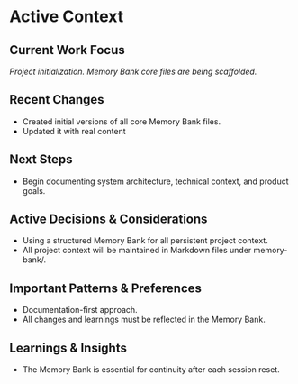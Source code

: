 # Active Context

## Current Work Focus
*Project initialization. Memory Bank core files are being scaffolded.*

## Recent Changes
- Created initial versions of all core Memory Bank files.
- Updated it with real content

## Next Steps
- Begin documenting system architecture, technical context, and product goals.

## Active Decisions & Considerations
- Using a structured Memory Bank for all persistent project context.
- All project context will be maintained in Markdown files under memory-bank/.

## Important Patterns & Preferences
- Documentation-first approach.
- All changes and learnings must be reflected in the Memory Bank.

## Learnings & Insights
- The Memory Bank is essential for continuity after each session reset.